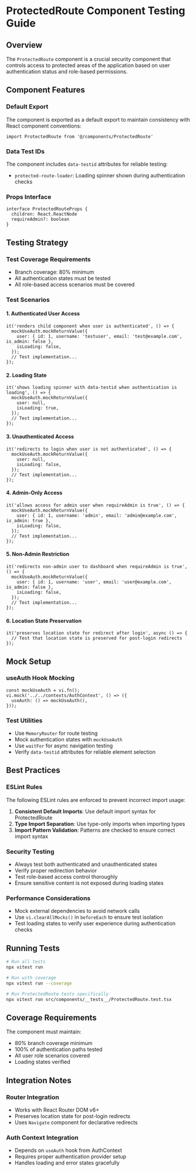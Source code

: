 # ProtectedRoute Component Testing Guide

## Overview

The `ProtectedRoute` component is a crucial security component that controls access to protected areas of the application based on user authentication status and role-based permissions.

## Component Features

### Default Export
The component is exported as a default export to maintain consistency with React component conventions:

```tsx
import ProtectedRoute from '@/components/ProtectedRoute'
```

### Data Test IDs
The component includes `data-testid` attributes for reliable testing:

- `protected-route-loader`: Loading spinner shown during authentication checks

### Props Interface

```tsx
interface ProtectedRouteProps {
  children: React.ReactNode
  requireAdmin?: boolean
}
```

## Testing Strategy

### Test Coverage Requirements
- Branch coverage: 80% minimum
- All authentication states must be tested
- All role-based access scenarios must be covered

### Test Scenarios

#### 1. Authenticated User Access
```tsx
it('renders child component when user is authenticated', () => {
  mockUseAuth.mockReturnValue({
    user: { id: 1, username: 'testuser', email: 'test@example.com', is_admin: false },
    isLoading: false,
  });
  // Test implementation...
});
```

#### 2. Loading State
```tsx
it('shows loading spinner with data-testid when authentication is loading', () => {
  mockUseAuth.mockReturnValue({
    user: null,
    isLoading: true,
  });
  // Test implementation...
});
```

#### 3. Unauthenticated Access
```tsx
it('redirects to login when user is not authenticated', () => {
  mockUseAuth.mockReturnValue({
    user: null,
    isLoading: false,
  });
  // Test implementation...
});
```

#### 4. Admin-Only Access
```tsx
it('allows access for admin user when requireAdmin is true', () => {
  mockUseAuth.mockReturnValue({
    user: { id: 1, username: 'admin', email: 'admin@example.com', is_admin: true },
    isLoading: false,
  });
  // Test implementation...
});
```

#### 5. Non-Admin Restriction
```tsx
it('redirects non-admin user to dashboard when requireAdmin is true', () => {
  mockUseAuth.mockReturnValue({
    user: { id: 1, username: 'user', email: 'user@example.com', is_admin: false },
    isLoading: false,
  });
  // Test implementation...
});
```

#### 6. Location State Preservation
```tsx
it('preserves location state for redirect after login', async () => {
  // Test that location state is preserved for post-login redirects
});
```

## Mock Setup

### useAuth Hook Mocking
```tsx
const mockUseAuth = vi.fn();
vi.mock('../../contexts/AuthContext', () => ({
  useAuth: () => mockUseAuth(),
}));
```

### Test Utilities
- Use `MemoryRouter` for route testing
- Mock authentication states with `mockUseAuth`
- Use `waitFor` for async navigation testing
- Verify `data-testid` attributes for reliable element selection

## Best Practices

### ESLint Rules
The following ESLint rules are enforced to prevent incorrect import usage:

1. **Consistent Default Imports**: Use default import syntax for ProtectedRoute
2. **Type Import Separation**: Use type-only imports when importing types
3. **Import Pattern Validation**: Patterns are checked to ensure correct import syntax

### Security Testing
- Always test both authenticated and unauthenticated states
- Verify proper redirection behavior
- Test role-based access control thoroughly
- Ensure sensitive content is not exposed during loading states

### Performance Considerations
- Mock external dependencies to avoid network calls
- Use `vi.clearAllMocks()` in `beforeEach` to ensure test isolation
- Test loading states to verify user experience during authentication checks

## Running Tests

```bash
# Run all tests
npx vitest run

# Run with coverage
npx vitest run --coverage

# Run ProtectedRoute tests specifically
npx vitest run src/components/__tests__/ProtectedRoute.test.tsx
```

## Coverage Requirements

The component must maintain:
- 80% branch coverage minimum
- 100% of authentication paths tested
- All user role scenarios covered
- Loading states verified

## Integration Notes

### Router Integration
- Works with React Router DOM v6+
- Preserves location state for post-login redirects
- Uses `Navigate` component for declarative redirects

### Auth Context Integration
- Depends on `useAuth` hook from AuthContext
- Requires proper authentication provider setup
- Handles loading and error states gracefully